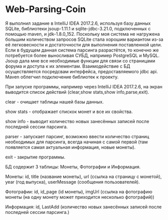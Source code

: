 # Web-Parsing-Coin

Я выполнил задание в IntelliJ IDEA 2017.2.6, используя базу данных SQLite, библиотеки jsoup-1.11.1 и sqlite-jdbc-3.21.0, подключенных с помощью maven, и jdk-1.8.0_152. Поскольку моя система не нагружена большим количеством запросов SQLite стала хорошим вариантом из-за её легковесности и достаточности для выполнения поставленной цели. Если в будущем данная система парсинга разрастётся, то конечно же потребуется более выносливая СУБД, например PostgreSQL и MySQL. Jsoup дала мне все необходимые функции для связи со страницами форума и доступа к их элементам. Взаимодействие с БД осуществляется посредсвам интерфейса, предоставляемого jdbc api. Maven облегчил подключение библиотек к проекту.
 
При запуске программы, например через IntelliJ IDEA 2017.2.6, на экран выводится список действий (clear,show stats,show info,parse,exit).
 
clear - очищает таблицы нашей базы данных.
 
show stats - отображает спискок монет и все их свойства.
 
show info - выводит количество новых занесённых записей после последней сессии парсинга.
 
parser - запускает парсинг, возможно ввести количество страниц необходимых для парсинга, всегда начиная с самой первой
                                                          (там появляется самая актуальная информация, новые монеты).
 
exit - закрытие программы.
 
БД содержит 3 таблицы: Монеты, Фотографии и Информация.
 
Монеты: id, title (название монеты), url (ссылка на страницу с монетой), year (год выпуска), userMessage (сообщения пользователей).
                                                    
Фотографии: id, id_page (id монеты), imgUrl (ссылка на фотографию монеты (на одну монету может приходится несколько фотографий))

Информация: id, LastAdd (количество новых занесённых записей после последней сессии парсинга.)
